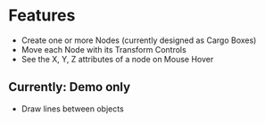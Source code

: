 # Features

* Create one or more Nodes (currently designed as Cargo Boxes)
* Move each Node with its Transform Controls
* See the X, Y, Z attributes of a node on Mouse Hover

## Currently: Demo only

* Draw lines between objects
